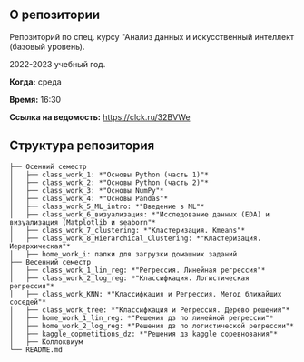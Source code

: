 ## О репозитории
Репозиторий по спец. курсу "Анализ данных и искусственный интеллект (базовый уровень).

2022-2023 учебный год.

**Когда:** среда

**Время:** 16:30

**Ссылка на ведомость:** https://clck.ru/32BVWe


## Структура репозитория

```
├── Осенний семестр
│   ├── class_work_1: *"Основы Python (часть 1)"*
│   ├── class_work_2: *"Основы Python (часть 2)"*
│   ├── class_work_3: *"Основы NumPy"*
│   ├── class_work_4: *"Основы Pandas"*
│   ├── class_work_5_ML_intro: *"Введение в ML"*
│   ├── class_work_6_визуализация: *"Исследование данных (EDA) и визуализация (Matplotlib и seaborn"*
│   ├── class_work_7_clustering: *"Кластеризация. Kmeans"*
│   ├── class_work_8_Hierarchical_Clustering: *"Кластеризация. Иерархическая"*
│   ├── home_work_i: папки для загрузки домашних заданий
├── Весенний семестр
│   ├── class_work_1_lin_reg: *"Регрессия. Линейная регрессия"*
│   ├── class_work_2_log_reg: *"Классифкация. Логистическая регрессия"*
│   ├── class_work_KNN: *"Классифкация и Регрессия. Метод ближайщих соседей"*
│   ├── class_work_tree: *"Классифкация и Регрессия. Дерево решений"*
│   ├── home_work_1_lin_reg: *"Решения дз по линейной регрессии"*
│   ├── home_work_2_log_reg: *"Решения дз по логистической регрессии"*
│   ├── kaggle_copmetitions_dz: *"Решения дз kaggle соревнования"*
│   ├── Коллоквиум
└── README.md
```
